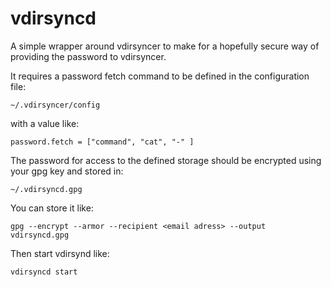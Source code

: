 # vdirsyncd

A simple wrapper around vdirsyncer to make for a hopefully secure way of providing the
password to vdirsyncer.

It requires a password fetch command to be defined in the configuration file:

`~/.vdirsyncer/config`

with a value like:

`password.fetch = ["command", "cat", "-" ]`

The password for access to the defined storage should be encrypted using your gpg key and
stored in:

`~/.vdirsyncd.gpg`

You can store it like:

`gpg --encrypt --armor --recipient <email adress> --output vdirsyncd.gpg`

Then start vdirsynd like:

`vdirsyncd start`
